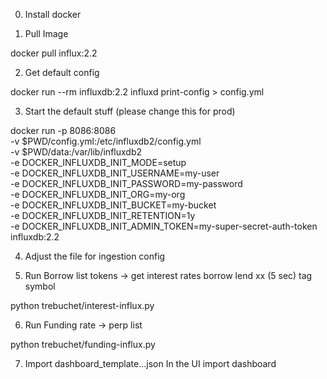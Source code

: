 
0) Install docker 


1) Pull Image

docker pull influx:2.2 

2) Get default config 

docker run --rm influxdb:2.2 influxd print-config > config.yml


3) Start the default stuff (please change this for prod) 

docker run -p 8086:8086 \
      -v $PWD/config.yml:/etc/influxdb2/config.yml \
      -v $PWD/data:/var/lib/influxdb2 \
      -e DOCKER_INFLUXDB_INIT_MODE=setup \
      -e DOCKER_INFLUXDB_INIT_USERNAME=my-user \
      -e DOCKER_INFLUXDB_INIT_PASSWORD=my-password \
      -e DOCKER_INFLUXDB_INIT_ORG=my-org \
      -e DOCKER_INFLUXDB_INIT_BUCKET=my-bucket \
      -e DOCKER_INFLUXDB_INIT_RETENTION=1y \
      -e DOCKER_INFLUXDB_INIT_ADMIN_TOKEN=my-super-secret-auth-token \
      influxdb:2.2

4) Adjust the file for ingestion config 

5) Run Borrow list tokens -> get interest rates borrow lend  xx (5 sec) tag symbol

python trebuchet/interest-influx.py


6) Run Funding rate -> perp list 

python trebuchet/funding-influx.py


7) Import dashboard_template...json 
In the UI import dashboard